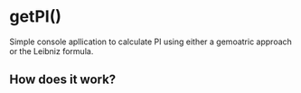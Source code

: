 # getPI()
Simple console apllication to calculate PI using either a gemoatric approach or the Leibniz formula.

## How does it work?
